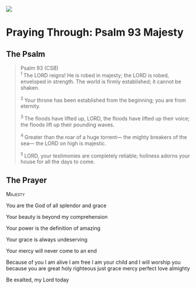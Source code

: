 <img class="intro-right" src="/images/art-paris-psalter.jpg">

# Praying Through: Psalm 93 Majesty

## The Psalm

>Psalm 93 (CSB)  
><sup> 1  </sup>The LORD reigns! He is robed in majesty; the LORD is robed, enveloped in strength. The world is firmly established; it cannot be shaken. 
>
><sup> 2  </sup>Your throne has been established from the beginning; you are from eternity. 
>
><sup> 3  </sup>The floods have lifted up, LORD, the floods have lifted up their voice; the floods lift up their pounding waves. 
>
><sup> 4  </sup>Greater than the roar of a huge torrent— the mighty breakers of the sea— the LORD on high is majestic. 
>
><sup> 5  </sup>LORD, your testimonies are completely reliable; holiness adorns your house for all the days to come.

## The Prayer

<div style="font-variant: small-caps;">
Majesty
</div>

You are the God
  of all splendor and grace

Your beauty is
  beyond my comprehension

Your power is
  the definition of amazing

Your grace is
  always undeserving

Your mercy
  will never come to an end

Because of you
  I am alive
  I am free
  I am your child
  and I will worship you
  because you are great
  holy
  righteous
  just
  grace
  mercy
  perfect
  love
  almighty

Be exalted, my Lord
  today
